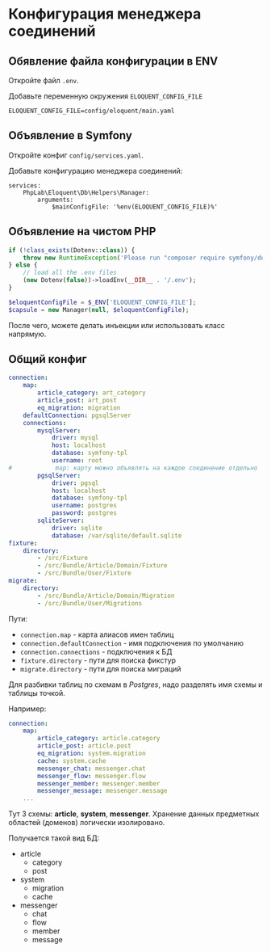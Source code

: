 # Конфигурация менеджера соединений

## Обявление файла конфигурации в ENV

Откройте файл `.env`.

Добавьте переменную окружения `ELOQUENT_CONFIG_FILE`

```
ELOQUENT_CONFIG_FILE=config/eloquent/main.yaml
```

## Объявление в Symfony

Откройте конфиг `config/services.yaml`.

Добавьте конфигурацию менеджера соединений:

```
services:
    PhpLab\Eloquent\Db\Helpers\Manager:
        arguments:
            $mainConfigFile: '%env(ELOQUENT_CONFIG_FILE)%'
```

## Объявление на чистом PHP

```php
if (!class_exists(Dotenv::class)) {
    throw new RuntimeException('Please run "composer require symfony/dotenv" to load the ".env" files configuring the application.');
} else {
    // load all the .env files
    (new Dotenv(false))->loadEnv(__DIR__ . '/.env');
}

$eloquentConfigFile = $_ENV['ELOQUENT_CONFIG_FILE'];
$capsule = new Manager(null, $eloquentConfigFile);
```

После чего, можете делать инъекции или использовать класс напрямую.

## Общий конфиг

```yaml
connection:
    map:
        article_category: art_category
        article_post: art_post
        eq_migration: migration
    defaultConnection: pgsqlServer
    connections:
        mysqlServer:
            driver: mysql
            host: localhost
            database: symfony-tpl
            username: root
#            map: карту можно объявлять на каждое соединение отдельно
        pgsqlServer:
            driver: pgsql
            host: localhost
            database: symfony-tpl
            username: postgres
            password: postgres
        sqliteServer:
            driver: sqlite
            database: /var/sqlite/default.sqlite
fixture:
    directory:
        - /src/Fixture
        - /src/Bundle/Article/Domain/Fixture
        - /src/Bundle/User/Fixture
migrate:
    directory:
        - /src/Bundle/Article/Domain/Migration
        - /src/Bundle/User/Migrations
```

Пути:

* `connection.map` - карта алиасов имен таблиц
* `connection.defaultConnection` - имя подключения по умолчанию
* `connection.connections` - подключения к БД
* `fixture.directory` - пути для поиска фикстур
* `migrate.directory` - пути для поиска миграций

Для разбивки таблиц по схемам в *Postgres*, надо разделять имя схемы и таблицы точкой.

Например:

```yaml
connection:
    map:
        article_category: article.category
        article_post: article.post
        eq_migration: system.migration
        cache: system.cache
        messenger_chat: messenger.chat
        messenger_flow: messenger.flow
        messenger_member: messenger.member
        messenger_message: messenger.message
    ...
```

Тут 3 схемы: **article**, **system**, **messenger**.
Хранение данных предметных областей (доменов) логически изолировано.

Получается такой вид БД:

* article
    * category
    * post
* system
    * migration
    * cache
* messenger
    * chat
    * flow
    * member
    * message
